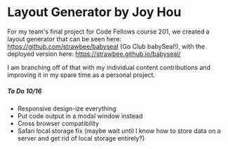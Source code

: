 # Layout Generator by Joy Hou

For my team's final project for Code Fellows course 201, we created a layout generator that can be seen here: https://github.com/strawbee/babyseal (Go Club babySeal!), with the deployed version here: https://strawbee.github.io/babyseal/

I am branching off of that with my individual content contributions and improving it in my spare time as a personal project.


##### To Do 10/16
* Responsive design-ize everything
* Put code output in a modal window instead
* Cross browser compatibility
* Safari local storage fix (maybe wait until I know how to store data on a server and get rid of local storage entirely?)
